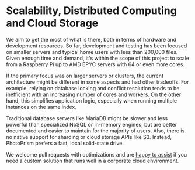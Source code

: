 # Scalability, Distributed Computing and Cloud Storage 

We aim to get the most of what is there, both in terms of hardware and development resources.
So far, development and testing has been focused on smaller servers and typical home users with 
less than 200,000 files. Given enough time and demand, it's within the scope of this project
to scale from a Raspberry Pi up to AMD EPYC servers with 64 or even more cores. 

If the primary focus was on larger servers or clusters, the current architecture might
be different in some aspects and had other tradeoffs.
For example, relying on database locking and conflict resolution tends 
to be inefficient with an increasing number of cores and workers.
On the other hand, this simplifies application logic, 
especially when running multiple instances on the same index.

Traditional database servers like MariaDB might be slower and less powerful 
than specialized NoSQL or in-memory engines, but are better documented and easier 
to maintain for the majority of users.
Also, there is no native support for sharding or cloud storage APIs like S3. 
Instead, PhotoPrism prefers a fast, local solid-state drive.

We welcome pull requests with optimizations and are [happy to assist](../contact.md) 
if you need a custom solution that runs well in a corporate cloud environment.
